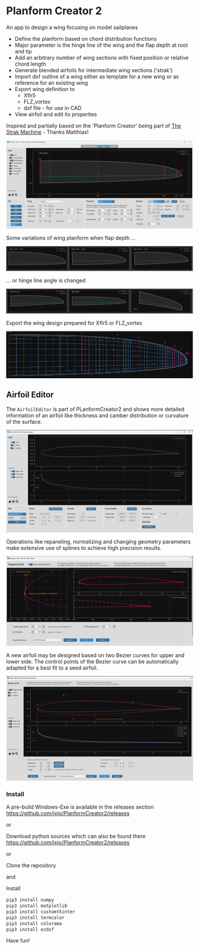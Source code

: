 # Planform Creator 2



An app to design a wing focusing on model sailplanes 

* Define the planform based on chord distribution functions
* Major parameter is the hinge line of the wing and the flap depth at root and tip
* Add an arbitrary number of wing sections with fixed position or relative chord length
* Generate blended airfoils for intermediate wing sections ('strak')
* Import dxf outline of a wing either as template for a new wing or as reference for an existing wing
* Export wing definition to
  * Xflr5
  * FLZ_vortex
  * dxf file  - for use in CAD
* View airfoil and edit its properties 

Inspired and partially based on the 'Planform Creator' being part of [The Strak Machine](https://github.com/Matthias231/The-Strak-Machine) - Thanks Matthias!  



![PC2](images/PlanformCreator2_App.png "First screenshot")

Some variations of wing planform when flap depth  ...

![PC2](images/Flap_depth_controlling_planform.png "Different flap depths")

... or hinge line angle is changed

![PC2](images/Hinge_angle_controlling_planform.png "Different flap depths")

Export the wing design prepared for Xflr5 or FLZ_vortex 

![PC2](images/Xflr5_export_ok.png "Xflr5 export")


## Airfoil Editor

The `AirfoilEditor` is part of PLanformCreator2 and shows more detailed information of an airfoil like thickness and camber distribution or curvature of the surface. 

![PC2](images/AirfoilEditor_App.png "Screenshot of the AirfoilEditor ")


Operations like repaneling, normalizing and changing geometry parameters make extensive use of splines to achieve high precision results. 

![PC2](images/AirfoilEditor_Repanel.png "Screenshot of Repaneling within AirfoilEditor")


A new airfoil may be designed based on two Bezier curves for upper and lower side. The control points of the Bezier curve can be automatically adapted for a best fit to a seed airfoil. 

![PC2](images/AirfoilEditor_bezier.png "Screenshot of Bezier curve definition")


###  Install

A pre-build Windows-Exe is available in the releases section https://github.com/jxjo/PlanformCreator2/releases  

or 

Download python sources which can also be found there https://github.com/jxjo/PlanformCreator2/releases

or 

Clone the repository 

and 

Install 

```
pip3 install numpy
pip3 install matplotlib
pip3 install customtkinter
pip3 install termcolor
pip3 install colorama
pip3 install ezdxf
```

 
Have fun!

